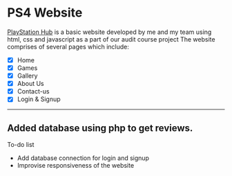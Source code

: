 # PS4 Website
[PlayStation Hub](https://www.pshub.cf) is a basic website developed by me and my team using html, css and javascript as a part of our audit course project
The website comprises of several pages which include:
  - [x] Home 
  - [x] Games
  - [x] Gallery
  - [x] About Us
  - [x] Contact-us
  - [x] Login & Signup
  ---
  Added database using php to get reviews.
  ---
  To-do list
  - Add database connection for login and signup
  - Improvise responsiveness of the website
  
